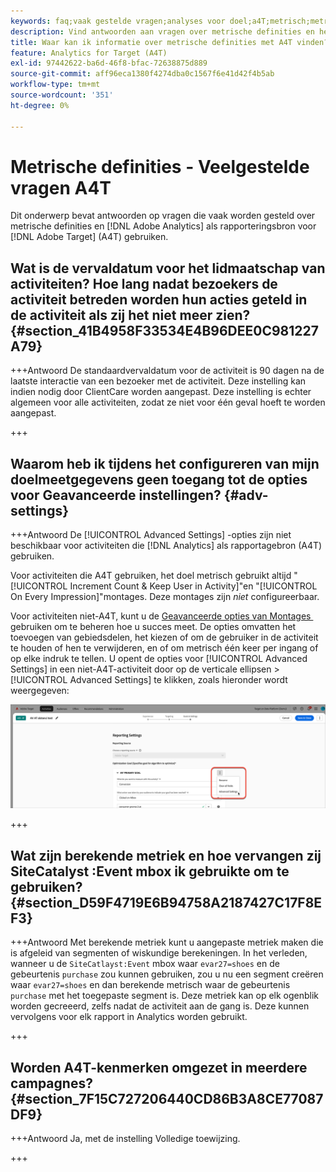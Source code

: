 ```yaml
---
keywords: faq;vaak gestelde vragen;analyses voor doel;a4T;metrisch;metrische definities
description: Vind antwoorden aan vragen over metrische definities en het gebruiken van Analytics voor  [!DNL Target]  (A4T). A4T laat u Analytics gebruiken die met Adobe  [!DNL Target]  activiteiten melden.
title: Waar kan ik informatie over metrische definities met A4T vinden?
feature: Analytics for Target (A4T)
exl-id: 97442622-ba6d-46f8-bfac-72638875d889
source-git-commit: aff96eca1380f4274dba0c1567f6e41d42f4b5ab
workflow-type: tm+mt
source-wordcount: '351'
ht-degree: 0%

---
```


# Metrische definities - Veelgestelde vragen A4T

Dit onderwerp bevat antwoorden op vragen die vaak worden gesteld over metrische definities en [!DNL Adobe Analytics] als rapporteringsbron voor [!DNL Adobe Target] (A4T) gebruiken.

## Wat is de vervaldatum voor het lidmaatschap van activiteiten? Hoe lang nadat bezoekers de activiteit betreden worden hun acties geteld in de activiteit als zij het niet meer zien? {#section_41B4958F33534E4B96DEE0C981227A79}

+++Antwoord
De standaardvervaldatum voor de activiteit is 90 dagen na de laatste interactie van een bezoeker met de activiteit. Deze instelling kan indien nodig door ClientCare worden aangepast. Deze instelling is echter algemeen voor alle activiteiten, zodat ze niet voor één geval hoeft te worden aangepast.

+++

## Waarom heb ik tijdens het configureren van mijn doelmeetgegevens geen toegang tot de opties voor Geavanceerde instellingen? {#adv-settings}

+++Antwoord
De [!UICONTROL Advanced Settings] -opties zijn niet beschikbaar voor activiteiten die [!DNL Analytics] als rapportagebron (A4T) gebruiken.

Voor activiteiten die A4T gebruiken, het doel metrisch gebruikt altijd &quot;[!UICONTROL Increment Count & Keep User in Activity]&quot;en &quot;[!UICONTROL On Every Impression]&quot;montages. Deze montages zijn *niet* configureerbaar.

Voor activiteiten niet-A4T, kunt u de [&#x200B; Geavanceerde opties van Montages &#x200B;](/help/main/c-activities/r-success-metrics/success-metrics.md#section_7CE95A2FA8F5438E936C365A6D43BC5B) gebruiken om te beheren hoe u succes meet. De opties omvatten het toevoegen van gebiedsdelen, het kiezen of om de gebruiker in de activiteit te houden of hen te verwijderen, en of om metrisch één keer per ingang of op elke indruk te tellen. U opent de opties voor [!UICONTROL Advanced Settings] in een niet-A4T-activiteit door op de verticale ellipsen > [!UICONTROL Advanced Settings] te klikken, zoals hieronder wordt weergegeven:

![&#x200B; Geavanceerde Montages &#x200B;](/help/main/c-activities/r-success-metrics/assets/advanced-settings.png)

+++

## Wat zijn berekende metriek en hoe vervangen zij SiteCatalyst :Event mbox ik gebruikte om te gebruiken? {#section_D59F4719E6B94758A2187427C17F8EF3}

+++Antwoord
Met berekende metriek kunt u aangepaste metriek maken die is afgeleid van segmenten of wiskundige berekeningen. In het verleden, wanneer u de `SiteCatlayst:Event` mbox waar `evar27=shoes` en de gebeurtenis `purchase` zou kunnen gebruiken, zou u nu een segment creëren waar `evar27=shoes` en dan berekende metrisch waar de gebeurtenis `purchase` met het toegepaste segment is. Deze metriek kan op elk ogenblik worden gecreeerd, zelfs nadat de activiteit aan de gang is. Deze kunnen vervolgens voor elk rapport in Analytics worden gebruikt.

+++

## Worden A4T-kenmerken omgezet in meerdere campagnes? {#section_7F15C727206440CD86B3A8CE77087DF9}

+++Antwoord
Ja, met de instelling Volledige toewijzing.

+++
